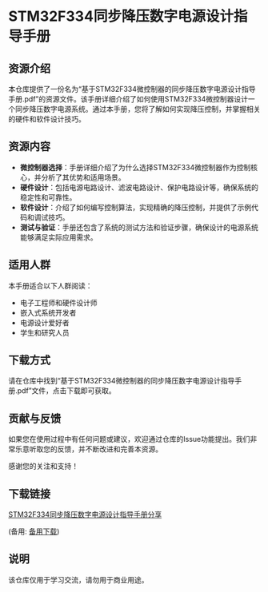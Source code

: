 # STM32F334同步降压数字电源设计指导手册

## 资源介绍

本仓库提供了一份名为“基于STM32F334微控制器的同步降压数字电源设计指导手册.pdf”的资源文件。该手册详细介绍了如何使用STM32F334微控制器设计一个同步降压数字电源系统。通过本手册，您将了解如何实现降压控制，并掌握相关的硬件和软件设计技巧。

## 资源内容

- **微控制器选择**：手册详细介绍了为什么选择STM32F334微控制器作为控制核心，并分析了其优势和适用场景。
- **硬件设计**：包括电源电路设计、滤波电路设计、保护电路设计等，确保系统的稳定性和可靠性。
- **软件设计**：介绍了如何编写控制算法，实现精确的降压控制，并提供了示例代码和调试技巧。
- **测试与验证**：手册还包含了系统的测试方法和验证步骤，确保设计的电源系统能够满足实际应用需求。

## 适用人群

本手册适合以下人群阅读：

- 电子工程师和硬件设计师
- 嵌入式系统开发者
- 电源设计爱好者
- 学生和研究人员

## 下载方式

请在仓库中找到“基于STM32F334微控制器的同步降压数字电源设计指导手册.pdf”文件，点击下载即可获取。

## 贡献与反馈

如果您在使用过程中有任何问题或建议，欢迎通过仓库的Issue功能提出。我们非常乐意听取您的反馈，并不断改进和完善本资源。

感谢您的关注和支持！

## 下载链接
[STM32F334同步降压数字电源设计指导手册分享](https://pan.quark.cn/s/a7c9ec9fbd47) 

(备用: [备用下载](https://pan.baidu.com/s/17pfvIUDVKIdD9mwMOv6_JA?pwd=1234))

## 说明

该仓库仅用于学习交流，请勿用于商业用途。
